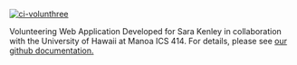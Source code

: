[![ci-volunthree](https://github.com/volunthree/volunthree/actions/workflows/ci.yml/badge.svg)](https://github.com/volunthree/volunthree/actions/workflows/ci.yml)

Volunteering Web Application Developed for Sara Kenley in collaboration with the University of Hawaii at Manoa ICS 414.
For details, please see [our github documentation.](https://volunthree.github.io)

